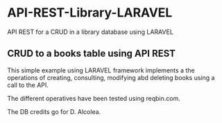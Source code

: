 # API-REST-Library-LARAVEL
API REST for a CRUD in a library database using LARAVEL

<h2>CRUD to a books table using API REST</h2>

This simple example using LARAVEL framework implements a the operations of creating, consulting, modifying abd deleting books using a call to the API.

The different operatives have been tested using reqbin.com.

The DB credits go for D. Alcolea.
